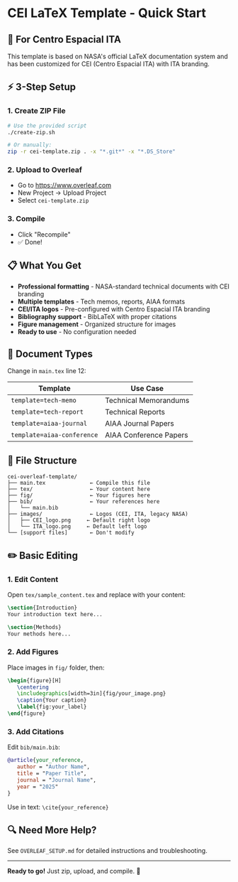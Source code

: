 # CEI LaTeX Template - Quick Start

## 🎯 For Centro Espacial ITA

This template is based on NASA's official LaTeX documentation system and has been customized for CEI (Centro Espacial ITA) with ITA branding.

## ⚡ 3-Step Setup

### 1. Create ZIP File
```bash
# Use the provided script
./create-zip.sh

# Or manually:
zip -r cei-template.zip . -x "*.git*" -x "*.DS_Store"
```

### 2. Upload to Overleaf
- Go to https://www.overleaf.com
- New Project → Upload Project
- Select `cei-template.zip`

### 3. Compile
- Click "Recompile"
- ✅ Done!

## 📋 What You Get

- **Professional formatting** - NASA-standard technical documents with CEI branding
- **Multiple templates** - Tech memos, reports, AIAA formats
- **CEI/ITA logos** - Pre-configured with Centro Espacial ITA branding
- **Bibliography support** - BibLaTeX with proper citations
- **Figure management** - Organized structure for images
- **Ready to use** - No configuration needed

## 🎨 Document Types

Change in `main.tex` line 12:

| Template | Use Case |
|----------|----------|
| `template=tech-memo` | Technical Memorandums |
| `template=tech-report` | Technical Reports |
| `template=aiaa-journal` | AIAA Journal Papers |
| `template=aiaa-conference` | AIAA Conference Papers |

## 📁 File Structure

```
cei-overleaf-template/
├── main.tex              ← Compile this file
├── tex/                  ← Your content here
├── fig/                  ← Your figures here
├── bib/                  ← Your references here
│   └── main.bib
├── images/               ← Logos (CEI, ITA, legacy NASA)
│   ├── CEI_logo.png     ← Default right logo
│   └── ITA_logo.png     ← Default left logo
└── [support files]       ← Don't modify
```

## ✏️ Basic Editing

### 1. Edit Content
Open `tex/sample_content.tex` and replace with your content:
```latex
\section{Introduction}
Your introduction text here...

\section{Methods}
Your methods here...
```

### 2. Add Figures
Place images in `fig/` folder, then:
```latex
\begin{figure}[H]
   \centering
   \includegraphics[width=3in]{fig/your_image.png}
   \caption{Your caption}
   \label{fig:your_label}
\end{figure}
```

### 3. Add Citations
Edit `bib/main.bib`:
```bibtex
@article{your_reference,
   author = "Author Name",
   title = "Paper Title",
   journal = "Journal Name",
   year = "2025"
}
```

Use in text: `\cite{your_reference}`

## 🔍 Need More Help?

See `OVERLEAF_SETUP.md` for detailed instructions and troubleshooting.

---

**Ready to go!** Just zip, upload, and compile. 🚀
